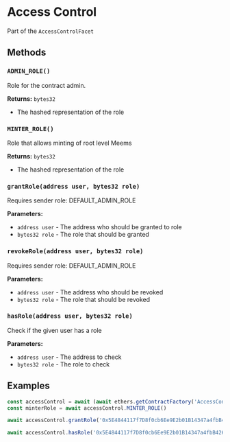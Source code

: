 # Access Control

Part of the `AccessControlFacet`

## Methods

### `ADMIN_ROLE()`

Role for the contract admin.

**Returns:** `bytes32`
* The hashed representation of the role

### `MINTER_ROLE()`

Role that allows minting of root level Meems

**Returns:** `bytes32`
* The hashed representation of the role

### `grantRole(address user, bytes32 role)`

Requires sender role: DEFAULT_ADMIN_ROLE

**Parameters:**
* `address user` - The address who should be granted to role
* `bytes32 role` - The role that should be granted

### `revokeRole(address user, bytes32 role)`

Requires sender role: DEFAULT_ADMIN_ROLE

**Parameters:**
* `address user` - The address who should be revoked
* `bytes32 role` - The role that should be revoked

### `hasRole(address user, bytes32 role)`

Check if the given user has a role

**Parameters:**
* `address user` - The address to check
* `bytes32 role` - The role to check

## Examples

```js
const accessControl = await (await ethers.getContractFactory('AccessControlFacet')).attach('<Proxy Address>')
const minterRole = await accessControl.MINTER_ROLE()

await accessControl.grantRole('0x5E4844117f7D8f0cb6Ee9E2b01B14347a4fbB426', minterRole)

await accessControl.hasRole('0x5E4844117f7D8f0cb6Ee9E2b01B14347a4fbB426', minterRole)
```

